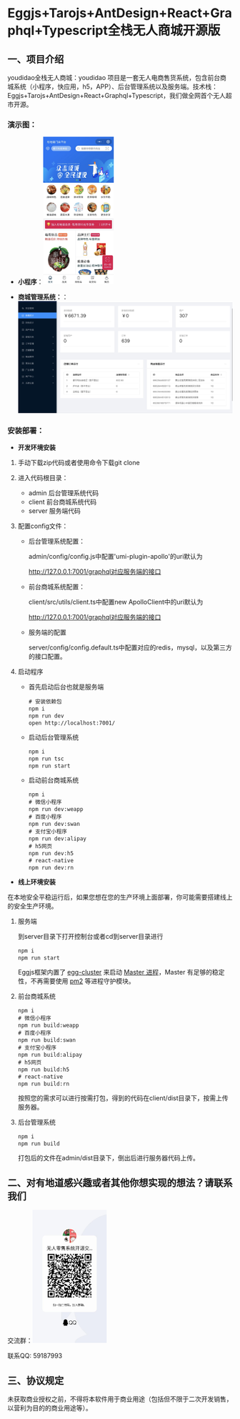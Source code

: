 # Eggjs+Tarojs+AntDesign+React+Graphql+Typescript全栈无人商城开源版

## 一、项目介绍

youdidao全栈无人商城：youdidao 项目是一套无人电商售货系统，包含前台商城系统（小程序，快应用，h5，APP）、后台管理系统以及服务端。技术栈：Eggjs+Tarojs+AntDesign+React+Graphql+Typescript，我们做全网首个无人超市开源。

### 演示图：

- **小程序**：<img src="./readme-images/client.png" height="33%" width="33%" />

- **商城管理系统：**：<img src="./readme-images/admin.jpg"/>

  

### 安装部署：

- **开发环境安装**

1. 手动下载zip代码或者使用命令下载git clone 

2. 进入代码根目录：

   - admin 后台管理系统代码
   - client 前台商城系统代码
   - server 服务端代码

3. 配置config文件：

   - 后台管理系统配置：

     admin/config/config.js中配置'umi-plugin-apollo'的uri默认为

     http://127.0.0.1:7001/graphql对应服务端的接口

   - 前台商城系统配置：

     client/src/utils/client.ts中配置new ApolloClient中的uri默认为

     http://127.0.0.1:7001/graphql对应服务端的接口

   - 服务端的配置

     server/config/config.default.ts中配置对应的redis，mysql，以及第三方的接口配置。

4. 启动程序

   - 首先启动后台也就是服务端

     ```shell
     # 安装依赖包
     npm i
     npm run dev
     open http://localhost:7001/
     ```

   - 启动后台管理系统

     ```shell
     npm i
     npm run tsc
     npm run start
     ```

   - 启动前台商城系统

     ```shell
     npm i
     # 微信小程序
     npm run dev:weapp
     # 百度小程序
     npm run dev:swan
     # 支付宝小程序
     npm run dev:alipay
     # h5网页
     npm run dev:h5
     # react-native
     npm run dev:rn
     ```

     

- **线上环境安装**

在本地安全平稳运行后，如果您想在您的生产环境上面部署，你可能需要搭建线上的安全生产环境。

1. 服务端

   到server目录下打开控制台或者cd到server目录进行

   ```shell
   npm i
   npm run start
   ```

   Eggjs框架内置了 [egg-cluster](https://github.com/eggjs/egg-cluster) 来启动 [Master 进程](https://eggjs.org/zh-cn/core/cluster-and-ipc.html#master)，Master 有足够的稳定性，不再需要使用 [pm2](https://github.com/Unitech/pm2) 等进程守护模块。

2. 前台商城系统

   ```shell
   npm i
   # 微信小程序
   npm run build:weapp
   # 百度小程序
   npm run build:swan
   # 支付宝小程序
   npm run build:alipay
   # h5网页
   npm run build:h5
   # react-native
   npm run build:rn
   ```

   按照您的需求可以进行按需打包，得到的代码在client/dist目录下，按需上传服务器。

3. 后台管理系统

   ```shell
   npm i
   npm run build
   ```

   打包后的文件在admin/dist目录下，倒出后进行服务器代码上传。

   

## 二、对有地道感兴趣或者其他你想实现的想法？请联系我们

交流群：<img src="./readme-images/qq.jpg" height="33%" width="33%" />

联系QQ: 59187993



## 三、协议规定

 未获取商业授权之前，不得将本软件用于商业用途（包括但不限于二次开发销售，以营利为目的的商业用途等）。